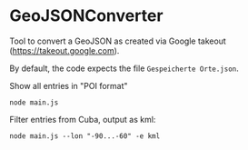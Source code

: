 # GeoJSONConverter

Tool to convert a GeoJSON as created via Google takeout (https://takeout.google.com).

By default, the code expects the file `Gespeicherte Orte.json`. 

Show all entries in "POI format"

`node main.js`


Filter entries from Cuba, output as kml:

`node main.js --lon "-90...-60" -e kml`

